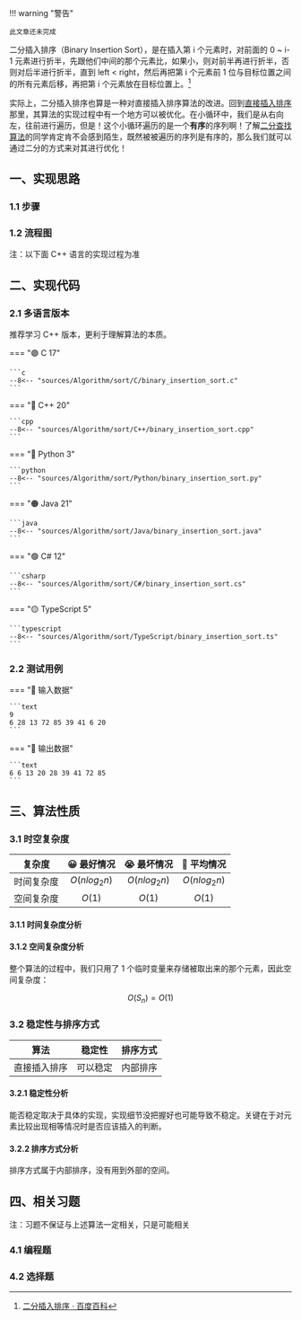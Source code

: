!!! warning "警告"

    此文章还未完成

二分插入排序（Binary Insertion Sort），是在插入第 i 个元素时，对前面的 0 ~ i-1 元素进行折半，先跟他们中间的那个元素比，如果小，则对前半再进行折半，否则对后半进行折半，直到 left < right，然后再把第 i 个元素前 1 位与目标位置之间的所有元素后移，再把第 i 个元素放在目标位置上。[^1]

实际上，二分插入排序也算是一种对直接插入排序算法的改进。回到[直接插入排序](./straight_insertion_sort.md)那里，其算法的实现过程中有一个地方可以被优化。在小循环中，我们是从右向左，往前进行遍历，但是！这个小循环遍历的是一个**有序**的序列啊！了解[二分查找算法](../search/binary_search.md)的同学肯定肯不会感到陌生，既然被被遍历的序列是有序的，那么我们就可以通过二分的方式来对其进行优化！

## 一、实现思路

### 1.1 步骤

### 1.2 流程图

注：以下面 C++ 语言的实现过程为准

## 二、实现代码

### 2.1 多语言版本

推荐学习 C++ 版本，更利于理解算法的本质。

=== "🟣 C 17"

    ```c
    --8<-- "sources/Algorithm/sort/C/binary_insertion_sort.c"
    ```

=== "🔴 C++ 20"

    ```cpp
    --8<-- "sources/Algorithm/sort/C++/binary_insertion_sort.cpp"
    ```

=== "🔵 Python 3"

    ```python
    --8<-- "sources/Algorithm/sort/Python/binary_insertion_sort.py"
    ```

=== "🟠 Java 21"

    ```java
    --8<-- "sources/Algorithm/sort/Java/binary_insertion_sort.java"
    ```

=== "🟢 C# 12"

    ```csharp
    --8<-- "sources/Algorithm/sort/C#/binary_insertion_sort.cs"
    ```

=== "🟡 TypeScript 5"

    ```typescript
    --8<-- "sources/Algorithm/sort/TypeScript/binary_insertion_sort.ts"
    ```

### 2.2 测试用例

=== "🔻 输入数据"

    ```text
    9
    6 28 13 72 85 39 41 6 20
    ```

=== "🔺 输出数据"

    ```text
    6 6 13 20 28 39 41 72 85
    ```

## 三、算法性质

### 3.1 时空复杂度

|  复杂度  |   😀 最好情况    |   😭 最坏情况    |   🫤 平均情况    |
| :---: | :----------: | :----------: | :----------: |
| 时间复杂度 | $O(nlog_2n)$ | $O(nlog_2n)$ | $O(nlog_2n)$ |
| 空间复杂度 |    $O(1)$    |    $O(1)$    |    $O(1)$    |

#### 3.1.1 时间复杂度分析

#### 3.1.2 空间复杂度分析

整个算法的过程中，我们只用了 1 个临时变量来存储被取出来的那个元素，因此空间复杂度：

$$
O(S_n) = O(1)
$$

### 3.2 稳定性与排序方式

|     算法     |  稳定性  | 排序方式 |
| :----------: | :------: | :------: |
| 直接插入排序 | 可以稳定 | 内部排序 |

#### 3.2.1 稳定性分析

能否稳定取决于具体的实现，实现细节没把握好也可能导致不稳定。关键在于对元素比较出现相等情况时是否应该插入的判断。

#### 3.2.2 排序方式分析

排序方式属于内部排序，没有用到外部的空间。

## 四、相关习题

注：习题不保证与上述算法一定相关，只是可能相关

### 4.1 编程题

### 4.2 选择题

[^1]: [二分插入排序 · 百度百科](https://baike.baidu.com/item/%E4%BA%8C%E5%88%86%E6%B3%95%E6%8F%92%E5%85%A5%E6%8E%92%E5%BA%8F/7114334)
